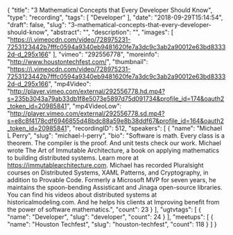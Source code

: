 {
  "title": "3 Mathematical Concepts that Every Developer Should Know",
  "type": "recording",
  "tags": [
    "Developer"
  ],
  "date": "2018-09-29T15:14:54",
  "draft": false,
  "slug": "3-mathematical-concepts-that-every-developer-should-know",
  "abstract": "",
  "description": "",
  "images": [
    "https://i.vimeocdn.com/video/728975231-7253123442b7fffc0594a9340eb9481620fe7a3dc9c3ab2a90012e63bd83332d-d_295x166"
  ],
  "vimeo": "292556778",
  "moreinfo": "http://www.houstontechfest.com/",
  "thumbnail": "https://i.vimeocdn.com/video/728975231-7253123442b7fffc0594a9340eb9481620fe7a3dc9c3ab2a90012e63bd83332d-d_295x166",
  "mp4Video": "http://player.vimeo.com/external/292556778.hd.mp4?s=235b3043a79ab33db1f8e5073e5897d75d091734&profile_id=174&oauth2_token_id=20985841",
  "mp4VideoLow": "http://player.vimeo.com/external/292556778.sd.mp4?s=e8c8f4178cdf6946855d48bdc88a59e8b38ddf67&profile_id=164&oauth2_token_id=20985841",
  "recordingID": 512,
  "speakers": [
    {
      "name": "Michael L Perry",
      "slug": "michael-l-perry",
      "bio": "Software is math. Every class is a theorem. The compiler is the proof. And unit tests check our work. Michael wrote The Art of Immutable Architecture, a book on applying mathematics to building distributed systems. Learn more at https://immutablearchitecture.com. Michael has recorded Pluralsight courses on Distributed Systems, XAML Patterns, and Cryptography, in addition to Provable Code. Formerly a Microsoft MVP for seven years, he maintains the spoon-bending Assisticant and Jinaga open-source libraries. You can find his videos about distributed systems at historicalmodeling.com. And he helps his clients at Improving benefit from the power of software mathematics.",
      "count": 23
    }
  ],
  "ugtvtags": [
    {
      "name": "Developer",
      "slug": "developer",
      "count": 24
    }
  ],
  "meetups": [
    {
      "name": "Houston Techfest",
      "slug": "houston-techfest",
      "count": 118
    }
  ]
}